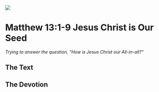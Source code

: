 <img class="intro-right" src="/images/art-matthew.jpg">

# Matthew 13:1-9 Jesus Christ is Our Seed

*Trying to answer the question, "How is Jesus Christ our All-in-all?"*

## The Text

## The Devotion